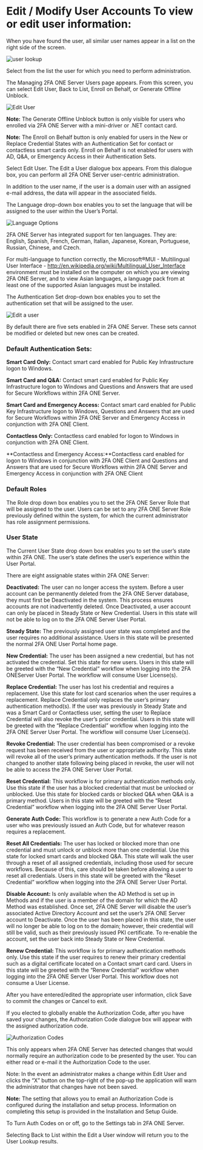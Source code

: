 # Edit / Modify User Accounts To view or edit user information:

When you have found the user, all similar user names appear in a list on the right side of the screen.

![user lookup](images/userLookup.png)

Select from the list the user for which you need to perform administration.

The Managing 2FA ONE Server Users page appears. From this screen, you can select Edit User, Back to List, Enroll on Behalf, or Generate Offline Unblock.

![Edit User](images/editUser.png)

**Note:** The Generate Offline Unblock button is only visible for users who enrolled via 2FA ONE Server with a mini-driver or .NET contact card.

**Note:** The Enroll on Behalf button is only enabled for users in the New or Replace Credential States with an Authentication Set for contact or contactless smart cards only. Enroll on Behalf is not enabled for users with AD, Q&A, or Emergency Access in their Authentication Sets.

Select Edit User. The Edit a User dialogue box appears. From this dialogue box, you can perform all 2FA ONE Server user-centric administration. 

In addition to the user name, if the user is a domain user with an assigned e-mail address, the data will appear in the associated fields.

The Language drop-down box enables you to set the language that will be
assigned to the user within the User’s Portal.

![Language Options](images/languageSelection.png)

2FA ONE Server has integrated support for ten languages. They are: English, Spanish, French, German, Italian, Japanese, Korean, Portuguese, Russian, Chinese, and Czech. 

For multi-language to function correctly, the Microsoft®MUI - Multilingual User Interface - http://en.wikipedia.org/wiki/Multilingual_User_Interface environment must be installed on the computer on which you are viewing 2FA ONE Server, and to view Asian languages, a language pack from at least one of the supported Asian languages must be installed.

The Authentication Set drop-down box enables you to set the authentication set that will be assigned to the user. 

![Edit a user](images/userEditOptions.png)

By default there are five sets enabled in 2FA ONE Server. These sets cannot be modified or deleted but new ones can be created.

### Default Authentication Sets:
**Smart Card Only:** Contact smart card enabled for Public Key Infrastructure logon to Windows.

**Smart Card and Q&A:** Contact smart card enabled for Public Key Infrastructure logon to Windows and Questions and Answers that are used for Secure Workflows within 2FA ONE Server.

**Smart Card and Emergency Access:** Contact smart card enabled for Public Key Infrastructure logon to Windows, Questions and Answers that are used for Secure Workflows within 2FA ONE Server and Emergency Access in conjunction with 2FA ONE Client.

**Contactless Only:** Contactless card enabled for logon to Windows in conjunction with 2FA ONE Client.

**Contactless and Emergency Access:**Contactless card enabled for logon to Windows in conjunction with 2FA ONE Client and Questions and Answers that are used for Secure Workflows within 2FA ONE Server and Emergency Access in conjunction with 2FA ONE Client


### Default Roles

The Role drop down box enables you to set the 2FA ONE Server Role that will be assigned to the user. Users can be set to any 2FA ONE Server Role previously defined within the system, for which the current administrator has role assignment permissions.

### User State

The Current User State drop down box enables you to set the user’s state within 2FA ONE. The user’s state defines the user’s experience within the User Portal.

There are eight assignable states within 2FA ONE Server:

**Deactivated:** The user can no longer access the system. Before a user account can be permanently deleted from the 2FA ONE Server database, they must first be Deactivated in the system. This process ensures accounts are not inadvertently deleted. Once Deactivated, a user account can only be placed in Steady State or New Credential. Users in this state will not be able to log on to the 2FA ONE Server User Portal.

**Steady State:** The previously assigned user state was completed and the user requires no additional assistance. Users in this state will be presented the normal 2FA ONE User Portal home page.

**New Credential:** The user has been assigned a new credential, but has not activated the credential. Set this state for new users. Users in this state will be greeted with the “New Credential” workflow when logging
into the 2FA ONEServer User Portal. The workflow will consume User License(s).

**Replace Credential:** The user has lost his credential and requires a replacement. Use this state for lost card scenarios when the user requires a replacement. Replace Credential only replaces the user’s primary authentication method(s). If the user was previously in Steady State and was a Smart Card or Contactless user, setting the user to Replace Credential will also revoke the user’s prior credential. Users in this state will be greeted with the “Replace Credential” workflow when logging into the 2FA ONE Server User Portal. The workflow will consume User License(s).

**Revoke Credential:** The user credential has been compromised or a revoke request has been received from the user or appropriate authority. This state will revoke all of the user’s primary authentication methods. If
the user is not changed to another state following being placed in revoke, the user will not be able to access the 2FA ONE Server User Portal.

**Reset Credential:** This workflow is for primary authentication methods only. Use this state if the user has a blocked credential that must be unlocked or unblocked. Use this state for blocked cards or blocked Q&A
when Q&A is a primary method. Users in this state will be greeted with the “Reset Credential” workflow when logging into the 2FA ONE Server User Portal.

**Generate Auth Code:** This workflow is to generate a new Auth Code for a user who was previously issued an Auth Code, but for whatever reason requires a replacement.

**Reset All Credentials:** The user has locked or blocked more than one credential and must unlock or unblock more than one credential. Use this state for locked smart cards and blocked Q&A. This state will walk the user through a reset of all assigned credentials, including those used for secure workflows. Because of this, care should be taken before allowing a user to reset all credentials. Users in this state will be greeted with the “Reset Credential” workflow when logging into the 2FA ONE Server User Portal.

**Disable Account:** Is only available when the AD Method is set up in Methods and if the user is a member of the domain for which the AD Method was established. Once set, 2FA ONE Server will disable the user’s associated Active Directory Account and set the user’s 2FA ONE Server account to Deactivate. Once the user has been placed in this state, the user will no longer be able to log on to the domain; however, their
credential will still be valid, such as their previously issued PKI certificate. To re-enable the account, set the user back into Steady State or New Credential. 

**Renew Credential:** This workflow is for primary authentication methods only. Use this state if the user requires to renew their primary credential such as a digital certificate located on a Contact smart card card. Users in this state will be greeted with the “Renew Credential” workflow when logging into the 2FA ONE Server User Portal. This workflow does not consume a User License.

After you have entered/edited the appropriate user information, click Save
to commit the changes or Cancel to exit.

If you elected to globally enable the Authorization Code, after you have saved your changes, the Authorization Code dialogue box will appear with the assigned authorization code. 

![Authorization Codes](images/authCode.png)

This only appears when 2FA ONE Server has detected changes that would normally require an authorization code to be presented by the user. You can either read or e-mail it the Authorization Code to the user.

Note: In the event an administrator makes a change within Edit User and clicks the “X” button on the top-right of the pop-up the application will warn the administrator that changes have not been saved.

**Note:** The setting that allows you to email an Authorization Code is configured during the installation and setup process. Information on completing this setup is provided in the Installation and Setup Guide. 

To Turn Auth Codes on or off, go to the Settings tab in 2FA ONE Server.

Selecting Back to List within the Edit a User window will return you to the User Lookup results.
